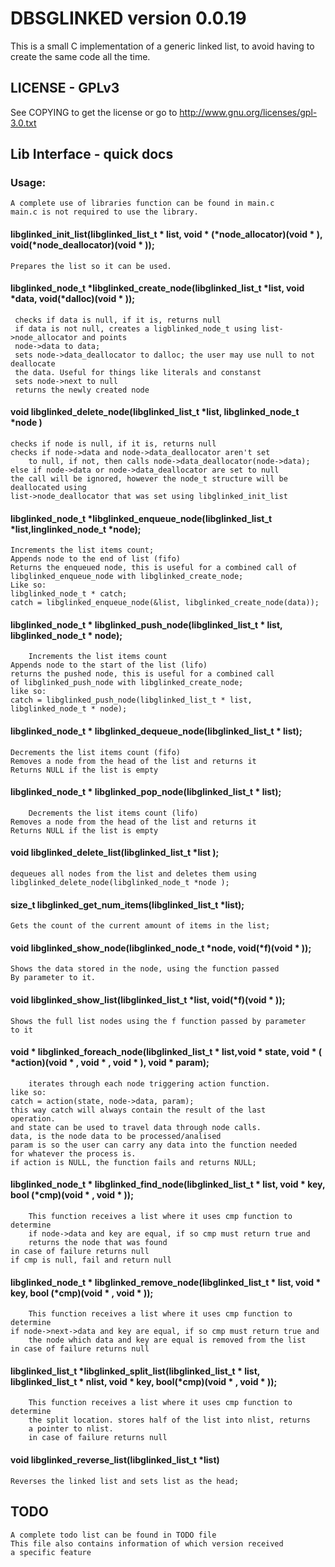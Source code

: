 # DBSGLINKED version 0.0.19

This is a small C implementation of a generic linked list, to avoid having to
create the same code all the time. 
		
## LICENSE - GPLv3
See COPYING to get the license or go to
http://www.gnu.org/licenses/gpl-3.0.txt

## Lib Interface - quick docs
### Usage:
	A complete use of libraries function can be found in main.c
	main.c is not required to use the library.
#### libglinked_init_list(libglinked_list_t * list, void * (*node_allocator)(void * ), void(*node_deallocator)(void * )); 
	Prepares the list so it can be used.

#### libglinked_node_t *libglinked_create_node(libglinked_list_t *list, void *data, void(*dalloc)(void * ));
     checks if data is null, if it is, returns null
     if data is not null, creates a ligblinked_node_t using list->node_allocator and points
     node->data to data;
     sets node->data_deallocator to dalloc; the user may use null to not deallocate
     the data. Useful for things like literals and constanst
     sets node->next to null
     returns the newly created node

#### void libglinked_delete_node(libglinked_list_t *list, libglinked_node_t *node )
	checks if node is null, if it is, returns null
	checks if node->data and node->data_deallocator aren't set
        to null, if not, then calls node->data_deallocator(node->data);
	else if node->data or node->data_deallocator are set to null
	the call will be ignored, however the node_t structure will be deallocated using
	list->node_deallocator that was set using libglinked_init_list
	
#### libglinked_node_t *libglinked_enqueue_node(libglinked_list_t *list,linglinked_node_t *node);
	Increments the list items count;
	Appends node to the end of list (fifo)
	Returns the enqueued node, this is useful for a combined call of
	libglinked_enqueue_node with libglinked_create_node;
	Like so:
	libglinked_node_t * catch;
	catch = libglinked_enqueue_node(&list, libglinked_create_node(data));

#### libglinked_node_t * libglinked_push_node(libglinked_list_t * list, libglinked_node_t * node);
        Increments the list items count
	Appends node to the start of the list (lifo)
	returns the pushed node, this is useful for a combined call
	of libglinked_push_node with libglinked_create_node;
	like so:
	catch = libglinked_push_node(libglinked_list_t * list, libglinked_node_t * node);

#### libglinked_node_t * libglinked_dequeue_node(libglinked_list_t * list);
	Decrements the list items count (fifo)
	Removes a node from the head of the list and returns it
	Returns NULL if the list is empty

#### libglinked_node_t * libglinked_pop_node(libglinked_list_t * list);
        Decrements the list items count (lifo)
	Removes a node from the head of the list and returns it
	Returns NULL if the list is empty     

#### void libglinked_delete_list(libglinked_list_t *list );
	dequeues all nodes from the list and deletes them using 
	libglinked_delete_node(libglinked_node_t *node );

#### size_t libglinked_get_num_items(libglinked_list_t *list);
	Gets the count of the current amount of items in the list;

#### void libglinked_show_node(libglinked_node_t *node, void(*f)(void * ));
	Shows the data stored in the node, using the function passed
	By parameter to it. 

#### void libglinked_show_list(libglinked_list_t *list, void(*f)(void * ));
	Shows the full list nodes using the f function passed by parameter
	to it

#### void * libglinked_foreach_node(libglinked_list_t * list,void * state, void * ( *action)(void * , void * , void * ), void * param);
        iterates through each node triggering action function.
	like so:
	catch = action(state, node->data, param);
	this way catch will always contain the result of the last 
	operation.
	and state can be used to travel data through node calls.
	data, is the node data to be processed/analised
	param is so the user can carry any data into the function needed
	for whatever the process is. 
	if action is NULL, the function fails and returns NULL;

#### libglinked_node_t * libglinked_find_node(libglinked_list_t * list, void * key, bool (*cmp)(void * , void * ));
        This function receives a list where it uses cmp function to determine
        if node->data and key are equal, if so cmp must return true and
        returns the node that was found
	in case of failure returns null
	if cmp is null, fail and return null

#### libglinked_node_t * libglinked_remove_node(libglinked_list_t * list, void * key, bool (*cmp)(void * , void * ));
     	This function receives a list where it uses cmp function to determine
	if node->next->data and key are equal, if so cmp must return true and
        the node which data and key are equal is removed from the list
	in case of failure returns null

#### libglinked_list_t *libglinked_split_list(libglinked_list_t * list, libglinked_list_t * nlist, void * key, bool(*cmp)(void * , void * ));
        This function receives a list where it uses cmp function to determine
        the split location. stores half of the list into nlist, returns
        a pointer to nlist.
        in case of failure returns null

#### void libglinked_reverse_list(libglinked_list_t *list)
	Reverses the linked list and sets list as the head;
	
## TODO
	A complete todo list can be found in TODO file
	This file also contains information of which version received
	a specific feature
